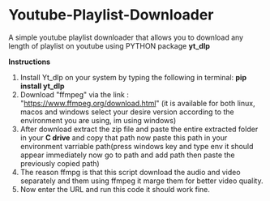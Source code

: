 # Youtube-Playlist-Downloader
A simple youtube playlist downloader that allows you to download any length of playlist on youtube using PYTHON package **yt_dlp**


**Instructions**
1. Install Yt_dlp on your system by typing the following in terminal: **pip install yt_dlp**
2. Download "ffmpeg" via the link : "https://www.ffmpeg.org/download.html" (it is available for both linux, macos and windows select your desire version according to the environment you are using, im using windows)
3. After download extract the zip file and paste the entire extracted folder in your **C drive** and copy that path now paste this path in your environment varriable path(press windows key and type env it should appear immediately now go to path and add path then paste the previously copied path)
4. The reason ffmpg is that this script download the audio and video separately and them using ffmpeg it marge them for better video quality.
5. Now enter the URL and run this code it should work fine.
